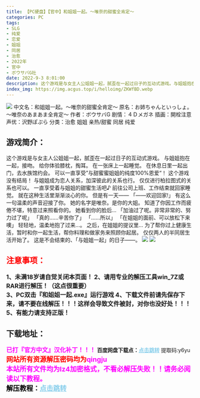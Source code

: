 ```yaml
---
title: 【PC硬盘】【官中】和姐姐一起。～唯奈的甜蜜全肯定～
categories: PC
tags:
- SLG
- 纯爱
- 恋爱
- 姐姐
- 同居
- 治愈
- 2022年
- 官中
- ボウサバG社
date: 2022-9-3 8:01:00
description: 这个游戏是与女主人公姐姐一起，腻歪在一起过日子的互动式游戏。与姐姐抱在一起，接吻。给你体验膝枕，掏耳。在一张床上一起睡觉。在休息日里一起出门，去水族馆约会。可以一直享受”与甜蜜蜜姐姐的纯度100%恩爱“！
index_img: https://img.acgus.top/i/helloimg/ZKWfBD.webp
---
```

![](https://img.acgus.top/i/helloimg/ZKWfBD.webp)
中文名：和姐姐一起。～唯奈的甜蜜全肯定～
原名：お姉ちゃんといっしょ。～唯奈のあまあま全肯定～
作者：ボウサバG
剧情：４Ｄメガネ
插画：開栓注意
声优：沢野ぽぷら
分类：治愈 姐姐 亲热/甜蜜 同居 纯爱

## 游戏简介：
这个游戏是与女主人公姐姐一起，腻歪在一起过日子的互动式游戏。
与姐姐抱在一起，接吻。
给你体验膝枕，掏耳。
在一张床上一起睡觉。
在休息日里一起出门，去水族馆约会。
可以一直享受”与甜蜜蜜姐姐的纯度100%恩爱“！
这个游戏没有结局！
与姐姐成为恋人关系，加深彼此的关系也行。
仅仅进行柏拉图式的关系也可以。
一直享受着与姐姐的甜蜜生活吧♪
前往公司上班、工作结束就回家睡觉。
就在这种生活里渐渐淡心的你。
但是有一天——
「――欢迎回家!」
有这么一句温柔的声音迎接了你。
她的名字是唯奈。是你的大姐。
知道了你因工作而疲倦不堪，特意过来照看你的。
她看到你的脸后…
「加油过了呢。非常非常的、努力过了呢」
「真的……辛苦你了」
「……所以」
「在姐姐的面前、可以放松下来噢」
轻轻地，温柔地抱了过来…。
之后，在姐姐的提议里…
为了帮你过上健康生活，暂时和你一起生活，帮你料理和做家务来照顾你起居。
仅仅两人的半同居生活开始了。
这是不会结束的、「与姐姐一起」的日子――。
![](https://img.acgus.top/i/helloimg/ZKWV7o.webp)
![](https://img.acgus.top/i/helloimg/ZKWhtS.webp)








## <font color=#FF0000 >注意事项：</font>
<font size=3><b>1、未满18岁请自觉关闭本页面！
2、请用专业的解压工具win_7Z或RAR进行解压！（这点很重要）  
3、PC双击『和姐姐一起.exe』运行游戏
4、下载文件前请先保存下来，请不要在线解压！！！这样会导致文件被封，对你也没好处！！！
5、有能力请支持正版！</b></font>

## 下载地址：
<font color=#FF00FF size=3>**已打『官方中文』汉化补丁！！！**</font>
<b>百度网盘下载点：</b><a href="https://pan.baidu.com/s/1LhuLYdB0NU473dIoyGds-Q?pwd=y6yu" style="color: #87CEEB;"><b>点击跳转</b></a> 提取码:y6yu
<a style="padding: 0" href="https://post.qingju.org/AD/"><img style="max-width:100%" src="https://img.acgus.top/i/2024/07/478f689b8021d8d499ab43d21acf137a.gif" alt=""></a>
<b><font color=#FF0000 size=4>网站所有资源解压密码均为</b></font><b><font color=#FF00FF size=4>qingju</font><font color=#FF0000 ></font></b><br><b><font color=#FF00FF size=4>本站所有文件均为lz4加密格式，不看必解压失败！！请务必阅读以下教程。</b></font><br><b><font color=#000 size=4>解压教程：</b><a href="https://post.qingju.org/tutorial/000/" style="color: #87CEEB;"><b>点击跳转</b></a>